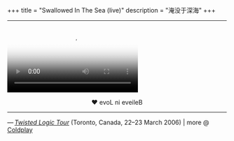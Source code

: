 +++
title = "Swallowed In The Sea (live)"
description = "淹没于深海"
+++

<hr class="coldplay" />

<video poster="/images/coldplay.jpg" src="/videos/coldplay-swallowed-in-the-sea-live.mp4" controls></video>

<div style="text-align: center">❤ evoL ni eveileB</div>

<hr class="coldplay" />

<div class="coldplay-footer">— <a href="https://en.wikipedia.org/wiki/Twisted_Logic_Tour" target="_blank"><i>Twisted Logic Tour</i></a> (Toronto, Canada, 22–23 March 2006) | more @ <a href="/coldplay/">Coldplay</a></div>
